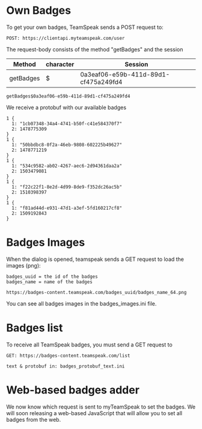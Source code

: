 # Own Badges
To get your own badges, TeamSpeak sends a POST request to:
```
POST: https://clientapi.myteamspeak.com/user
```
The request-body consists of the method "getBadges" and the session

| Method  | character | Session |
| ------------- | ------------- | ------------- |
| getBadges | $ | 0a3eaf06-e59b-411d-89d1-cf475a249fd4  |
```
getBadges$0a3eaf06-e59b-411d-89d1-cf475a249fd4
```
We receive a protobuf with our available badges
```
1 {
  1: "1cb07348-34a4-4741-b50f-c41e584370f7"
  2: 1478775309
}
1 {
  1: "50bbdbc8-0f2a-46eb-9808-602225b49627"
  2: 1478771219
}
1 {
  1: "534c9582-ab02-4267-aec6-2d94361daa2a"
  2: 1503479081
}
1 {
  1: "f22c22f1-8e2d-4d99-8de9-f352dc26ac5b"
  2: 1510398397
}
1 {
  1: "f81ad44d-e931-47d1-a3ef-5fd160217cf8"
  2: 1509192843
}
```
# Badges Images
When the dialog is opened, teamspeak sends a GET request to load the images (png):  
```
badges_uuid = the id of the badges  
badges_name = name of the badges
```
```
https://badges-content.teamspeak.com/badges_uuid/badges_name_64.png
```
You can see all badges images in the badges_images.ini file.
# Badges list
To receive all TeamSpeak badges, you must send a GET request to      
```
GET: https://badges-content.teamspeak.com/list
```
`text & protobuf in: badges_protobuf_text.ini`
# Web-based badges adder
We now know which request is sent to myTeamSpeak to set the badges. We will soon releasing a web-based JavaScript that will allow you to set all badges from the web.
